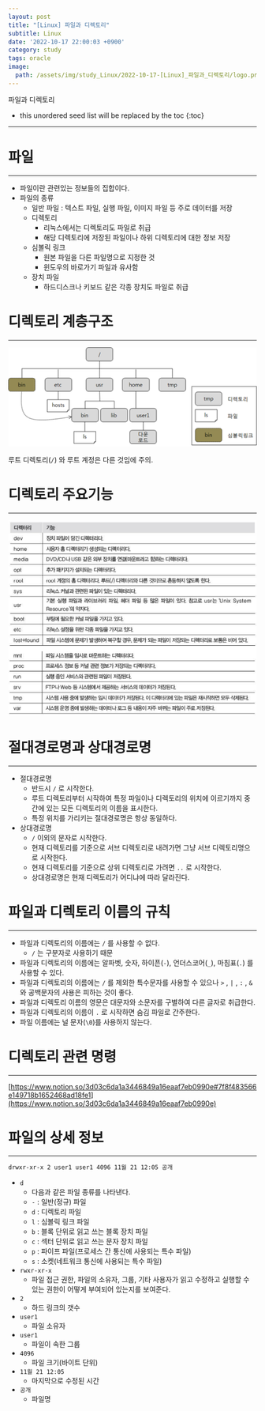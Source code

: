 ```yaml
---
layout: post
title: "[Linux] 파일과 디렉토리"
subtitle: Linux
date: '2022-10-17 22:00:03 +0900'
category: study
tags: oracle
image:
  path: /assets/img/study_Linux/2022-10-17-[Linux]_파일과_디렉토리/logo.png
---
```


파일과 디렉토리

<!--more-->

* this unordered seed list will be replaced by the toc
{:toc}

<hr/>

# 파일

---

- 파일이란 관련있는 정보들의 집합이다.
- 파일의 종류
    - 일반 파일 : 텍스트 파일, 실행 파일, 이미지 파일 등 주로 데이터를 저장
    - 디렉토리
        - 리눅스에서는 디렉토리도 파일로 취급
        - 해당 디렉토리에 저장된 파일이나 하위 디렉토리에 대한 정보 저장
    - 심볼릭 링크
        - 원본 파일을 다른 파일명으로 지정한 것
        - 윈도우의 바로가기 파일과 유사함
    - 장치 파일
        - 하드디스크나 키보드 같은 각종 장치도 파일로 취급

# 디렉토리 계층구조

---

![hierarchy](/assets/img/study_Linux/2022-10-17-[Linux]_파일과_디렉토리/hierarchy.png)

루트 디렉토리(`/`) 와 루트 계정은 다른 것임에 주의.

# 디렉토리 주요기능

---

![directory](/assets/img/study_Linux/2022-10-17-[Linux]_파일과_디렉토리/directory.png)

# 절대경로명과 상대경로명

---

- 절대경로명
    - 반드시 `/` 로 시작한다.
    - 루트 디렉토리부터 시작하여 특정 파일이나 디렉토리의 위치에 이르기까지 중간에 있는 모든 디렉토리의 이름을 표시한다.
    - 특정 위치를 가리키는 절대경로명은 항상 동일하다.
- 상대경로명
    - `/` 이외의 문자로 시작한다.
    - 현재 디렉토리를 기준으로 서브 디렉토리로 내려가면 그냥 서브 디렉토리명으로 시작한다.
    - 현재 디렉토리를 기준으로 상위 디렉토리로 가려면 `..` 로 시작한다.
    - 상대경로명은 현재 디렉토리가 어디냐에 따라 달라진다.

# 파일과 디렉토리 이름의 규칙

---

- 파일과 디렉토리의 이름에는 `/` 를 사용할 수 없다.
    - `/` 는 구분자로 사용하기 때문
- 파일과 디렉토리의 이름에는 알파벳, 숫자, 하이픈(`-`), 언더스코어(`_`), 마침표(`.`) 를 사용할 수 있다.
- 파일과 디렉토리의 이름에는 `/` 를 제외한 특수문자를 사용할 수 있으나 `>` , `|` , `:` , `&` 와 공백문자의 사용은 피하는 것이 좋다.
- 파일과 디렉토리 이름의 영문은 대문자와 소문자를 구별하여 다른 글자로 취급한다.
- 파일과 디렉토리의 이름이 `.` 로 시작하면 숨김 파일로 간주한다.
- 파일 이름에는 널 문자(`\0`)를 사용하지 않는다.

# 디렉토리 관련 명령

---

[https://www.notion.so/3d03c6da1a3446849a16eaaf7eb0990e#7f8f483566e149718b1652468ad18fe1](https://www.notion.so/3d03c6da1a3446849a16eaaf7eb0990e)

# 파일의 상세 정보

---

```bash
drwxr-xr-x 2 user1 user1 4096 11월 21 12:05 공개
```

- `d`
    - 다음과 같은 파일 종류를 나타낸다.
    - `-` : 일반(정규) 파일
    - `d` : 디렉토리 파일
    - `l` : 심볼릭 링크 파일
    - `b` : 블록 단위로 읽고 쓰는 블록 장치 파일
    - `c` : 섹터 단위로 읽고 쓰는 문자 장치 파일
    - `p` : 파이프 파일(프로세스 간 통신에 사용되는 특수 파일)
    - `s` : 소켓(네트워크 통신에 사용되는 특수 파일)
- `rwxr-xr-x`
    - 파일 접근 권한, 파일의 소유자, 그룹, 기타 사용자가 읽고 수정하고 실행할 수 있는 권한이 어떻게 부여되어 있는지를 보여준다.
- `2`
    - 하드 링크의 갯수
- `user1`
    - 파일 소유자
- `user1`
    - 파일이 속한 그룹
- `4096`
    - 파일 크기(바이트 단위)
- `11월 21 12:05`
    - 마지막으로 수정된 시간
- `공개`
    - 파일명